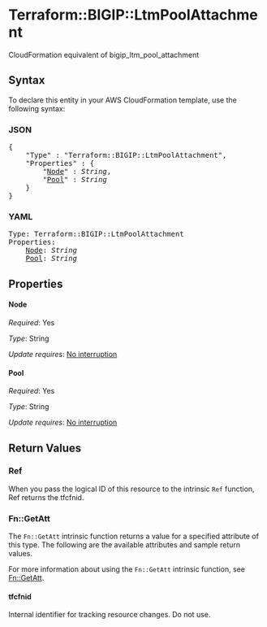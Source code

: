 # Terraform::BIGIP::LtmPoolAttachment

CloudFormation equivalent of bigip_ltm_pool_attachment

## Syntax

To declare this entity in your AWS CloudFormation template, use the following syntax:

### JSON

<pre>
{
    "Type" : "Terraform::BIGIP::LtmPoolAttachment",
    "Properties" : {
        "<a href="#node" title="Node">Node</a>" : <i>String</i>,
        "<a href="#pool" title="Pool">Pool</a>" : <i>String</i>
    }
}
</pre>

### YAML

<pre>
Type: Terraform::BIGIP::LtmPoolAttachment
Properties:
    <a href="#node" title="Node">Node</a>: <i>String</i>
    <a href="#pool" title="Pool">Pool</a>: <i>String</i>
</pre>

## Properties

#### Node

_Required_: Yes

_Type_: String

_Update requires_: [No interruption](https://docs.aws.amazon.com/AWSCloudFormation/latest/UserGuide/using-cfn-updating-stacks-update-behaviors.html#update-no-interrupt)

#### Pool

_Required_: Yes

_Type_: String

_Update requires_: [No interruption](https://docs.aws.amazon.com/AWSCloudFormation/latest/UserGuide/using-cfn-updating-stacks-update-behaviors.html#update-no-interrupt)

## Return Values

### Ref

When you pass the logical ID of this resource to the intrinsic `Ref` function, Ref returns the tfcfnid.

### Fn::GetAtt

The `Fn::GetAtt` intrinsic function returns a value for a specified attribute of this type. The following are the available attributes and sample return values.

For more information about using the `Fn::GetAtt` intrinsic function, see [Fn::GetAtt](https://docs.aws.amazon.com/AWSCloudFormation/latest/UserGuide/intrinsic-function-reference-getatt.html).

#### tfcfnid

Internal identifier for tracking resource changes. Do not use.

